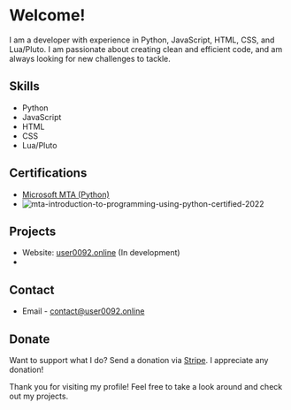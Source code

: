 # Welcome!

I am a developer with experience in Python, JavaScript, HTML, CSS, and Lua/Pluto. I am passionate about creating clean and efficient code, and am always looking for new challenges to tackle.

## Skills
- Python
- JavaScript
- HTML
- CSS
- Lua/Pluto

## Certifications
- [Microsoft MTA (Python)](https://support.microsoft.com/en-us/topic/earn-a-microsoft-technology-associate-mta-certification-357215d0-31ce-0620-feba-1bb60165b770)
- ![mta-introduction-to-programming-using-python-certified-2022](https://github.com/User00092/User00092/assets/103274860/9f6ec4d7-8e77-4c34-b062-2e0a3ce4e5e9)

## Projects

- Website: [user0092.online](https://www.user0092.online/) (In development)
- 

## Contact
- Email - contact@user0092.online

## Donate
Want to support what I do? Send a donation via [Stripe](https://donate.stripe.com/28o9DEbYW2Hc640aEE). I appreciate any donation!

Thank you for visiting my profile! Feel free to take a look around and check out my projects.
